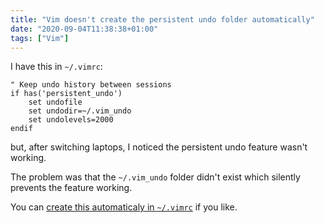 ```yaml
---
title: "Vim doesn't create the persistent undo folder automatically"
date: "2020-09-04T11:38:38+01:00"
tags: ["Vim"]
---
```


I have this in `~/.vimrc`:

```viml
" Keep undo history between sessions
if has('persistent_undo')
    set undofile
    set undodir=~/.vim_undo
    set undolevels=2000
endif
```

but, after switching laptops, I noticed the persistent undo feature wasn't
working.

The problem was that the `~/.vim_undo` folder didn't exist which silently
prevents the feature working.

You can
[create this automaticaly in `~/.vimrc`](https://vi.stackexchange.com/questions/6/how-can-i-use-the-undofile)
if you like.

